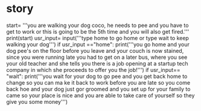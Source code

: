 # story
start= '''you are walking your dog coco, he needs to pee and you have to get to work or this is going to be the 5th time and you will also get fired.'''
print(start)
usr_input= input('''type home to go home or type wait to keep walking your dog''')
if usr_input =="home":
    print('''you go home and your dog pee's on the floor before you leave and your couch is now stained, since you were running late you had to get on a later bus,
     where you see your old teacher and she tells you there is a job opening at a startup tech company in which she proceeds to offer you the job!''')
if usr_input== "wait":
    print('''you wait for your dog to go pee and
    you get back home to change so you can ma
    ke it back to work before you are late so you come back hoe and your dog just gor groomed and you set up for your family to came so your place is nice and you are able to take care of yourself so they give you some money''')
